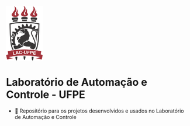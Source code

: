 <img src="LogoLAC.png" alt="GitHub Logo" width="100">

# Laboratório de Automação e Controle - UFPE
- 👀 Repositório para os projetos desenvolvidos e usados no Laboratório de Automação e Controle

<!---
lacufpe/lacufpe is a ✨ special ✨ repository because its `README.md` (this file) appears on your GitHub profile.
You can click the Preview link to take a look at your changes.
--->
